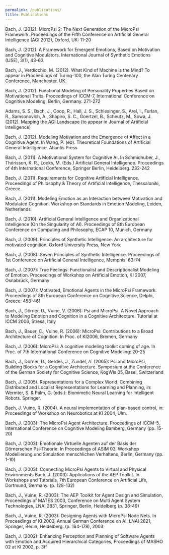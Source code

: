 ```yaml
---
permalink: /publications/
title: Publications
---
```


Bach, J. (2012). MicroPsi 2: The Next Generation of the MicroPsi Framework. Proceedings of the Fifth Conference on Artificial General Intelligence (AGI 2012), Oxford, UK: 11-20

Bach, J. (2012). A Framework for Emergent Emotions, Based on Motivation and Cognitive Modulators. International Journal of Synthetic Emotions (IJSE), 3(1), 43-63

Bach, J., Verdicchio, M. (2012). What Kind of Machine is the Mind? To appear in Proceedings of Turing-100, the Alan Turing Centenary Conference, Manchester, UK.

Bach, J. (2012). Functional Modeling of Personality Properties Based on Motivational Traits. Proceedings of ICCM-7, International Conference on Cognitive Modeling, Berlin, Germany. 271-272

Adams, S. S., Bach, J., Coop, R., Hall, J. S., Schlesinger, S., Arel, I., Furlan, R., Samsonovich, A., Shapiro, S. C., Goertzel, B., Scheutz, M., Sowa, J. (2012). Mapping the AGI Landscape (to appear in Journal of Artificial Intelligence)

Bach, J. (2012). Modeling Motivation and the Emergence of Affect in a Cognitive Agent. In Wang, P. (ed). Theoretical Foundations of Artificial General Intelligence. Atlantis Press

Bach, J. (2011). A Motivational System for Cognitive AI. In Schmidhuber, J., Thórisson, K. R., Looks, M. (Eds.) Artificial General Intelligence. Proceedings of 4th International Conference, Springer Berlin, Heidelberg. 232-242

Bach, J. (2011). Requirements for Cognitive Artificial Intelligence. Proceedings of Philosophy & Theory of Artificial Intelligence, Thessaloniki, Greece.

Bach, J. (2011). Modeling Emotion as an Interaction between Motivation and Modulated Cognition. Workshop on Standards in Emotion Modeling, Leiden, Netherlands

Bach, J. (2010): Artificial General Intelligence and Organizational Intelligence (On the Singularity of AI). Proceedings of 8th European Conference on Computing and Philosophy, ECAP 10, Munich, Germany

Bach, J. (2009): Principles of Synthetic Intelligence. An architecture for motivated cognition. Oxford University Press, New York

Bach, J. (2008): Seven Principles of Synthetic Intelligence. Proceedings of 1st Conference on Artificial General Intelligence, Memphis: 63-74

Bach, J. (2007): True Feelings: Functionalist and Descriptionalist Modeling of Emotion. Proceedings of Workshop on Artificial Emotion, KI 2007, Osnabrück, Germany

Bach, J. (2007): Motivated, Emotional Agents in the MicroPsi Framework. Proceedings of 8th European Conference on Cognitive Science, Delphi, Greece: 458-461

Bach, J., Dörner, D., Vuine, V. (2006): Psi and MicroPsi. A Novel Approach to Modeling Emotion and Cognition in a Cognitive Architecture. Tutorial at ICCM 2006, Stresa, Italy

Bach, J., Bauer, C., Vuine, R. (2006): MicroPsi: Contributions to a Broad Architecture of Cognition. In Proc. of KI2006, Bremen, Germany

Bach, J. (2006): MicroPsi: A cognitive modeling toolkit coming of age. In Proc. of 7th International Conference on Cognitive Modeling: 20-25

Bach, J., Dörner, D., Gerdes, J., Zundel, A. (2005): Psi and MicroPsi, Building Blocks for a Cognitive Architecture. Symposium at the Conference of the German Society for Cognitive Science, KogWis 05, Basel, Switzerland

Bach, J. (2005). Representations for a Complex World. Combining Distributed and Localist Representations for Learning and Planning, in: Wermter, S. & Palm, G. (eds.): Biomimetic Neural Learning for Intelligent Robots. Springer.

Bach, J. Vuine, R. (2004). A neural implementation of plan-based control, in: Proceedings of Workshop on Neurobotics at KI 2004, Ulm.

Bach, J. (2003): The MicroPsi Agent Architecture. Proceedings of ICCM-5, International Conference on Cognitive Modeling Bamberg, Germany (pp. 15-20)

Bach, J. (2003): Emotionale Virtuelle Agenten auf der Basis der Dörnerschen Psi-Theorie. In Proceedings of ASIM 03, Workshop Modellierung und Simulation menschlichen Verhaltens, Berlin, Germany (pp. 1-10)

Bach, J. (2003): Connecting MicroPsi Agents to Virtual and Physical Environments Bach, J. (2003): Applications of the AEP Toolkit. In Workshops and Tutorials, 7th European Conference on Artificial Life, Dortmund, Germany. (p. 128-132)

Bach, J., Vuine, R. (2003): The AEP Toolkit for Agent Design and Simulation, Proceedings of MATES 2003, Conference on Multi Agent System Technologies, LNAI 2831, Springer, Berlin, Heidelberg (p. 38-49)

Bach, J., Vuine, R. (2003): Designing Agents with MicroPsi Node Nets. In Proceedings of KI 2003, Annual German Conference on AI. LNAI 2821, Springer, Berlin, Heidelberg. (p. 164-178), 2003

Bach, J. (2002): Enhancing Perception and Planning of Software Agents with Emotion and Acquired Hierarchical Categories, Proceedings of MASHO 02 at KI 2002, p. 3ff
